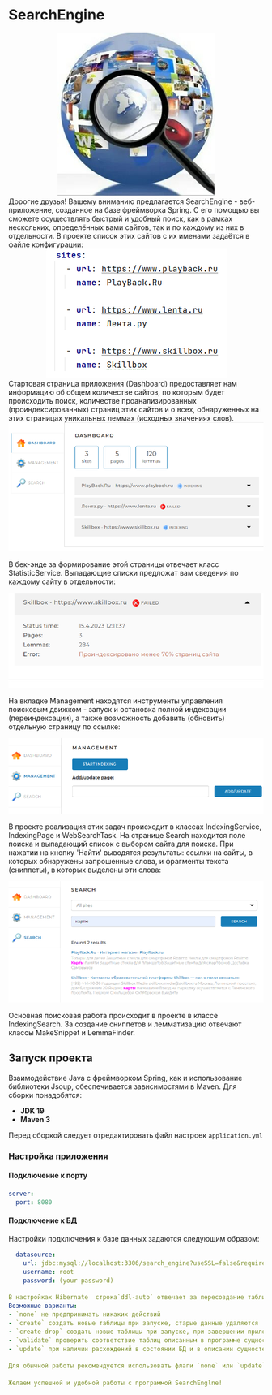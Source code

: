 # SearchEngine

<div align="center">
    <img src="image/i.jpg" alt="Lupa">
    <br>
</div>
Дорогие друзья!
Вашему вниманию предлагается SearchEnglne - веб-приложение, созданное на базе фреймворка Spring. С его помощью вы сможете осуществлять быстрый и удобный поиск, как в рамках нескольких, определённых вами сайтов, так и по каждому из них в отдельности. В проекте список этих сайтов с их именами задаётся в файле конфигурации:

<div align="center">
    <img src="image/configSites.png" alt="configSites">
    <br>
</div>
Стартовая страница приложения (Dashboard) предоставляет нам информацию об общем количестве сайтов, по которым будет происходить поиск, количестве проанализированных (проиндексированных) страниц этих сайтов и о всех, обнаруженных на этих страницах уникальных леммах (исходных значениях слов).

<div align="center">
    <img src="image/DASHBOARD.png" alt="DASHBOARD">
    <br>
</div>

В бек-энде за формирование этой страницы отвечает класс StatisticService.
Выпадающие списки предложат вам сведения по каждому сайту в отдельности:
<div align="center">
    <img src="image/STATUS.png" alt="STATUS">
    <br>
</div>

На вкладке Management находятся инструменты управления поисковым движком - запуск и остановка полной индексации (переиндексации), а также возможность добавить (обновить) отдельную страницу по ссылке:
<div align="center">
    <img src="image/MANAGEMENT.png" alt="STATUS">
    <br>
</div>

В проекте реализация этих задач происходит в классах IndexingService, IndexingPage и WebSearchTask.
На странице Search находится поле поиска и выпадающий список с выбором сайта для поиска. При нажатии 
на кнопку 'Найти' выводятся результаты: ссылки на сайты, в которых обнаружены запрошенные слова,
и фрагменты текста (сниппеты), в которых выделены эти слова:
<div align="center">
    <img src="image/SEARCH.png" alt="SEARCH.png">
    <br>
</div>

Основная поисковая работа происходит в проекте в классе IndexingSearch.
За создание сниппетов и лемматизацию отвечают классы MakeSnippet и LemmaFinder.

## Запуск проекта

Взаимодействие Java с фреймворком Spring, как и использование библиотеки Jsoup, обеспечивается зависимостями в Maven.
Для сборки понадобятся:
- **JDK 19**
- **Maven 3**

Перед сборкой следует отредактировать файл настроек `application.yml`

### Настройка приложения
#### Подключение к порту
```yaml
server:
  port: 8080
  ```
#### Подключение к БД
Настройки подключения к базе данных задаются следующим образом:
```yaml
  datasource:
    url: jdbc:mysql://localhost:3306/search_engine?useSSL=false&requireSSL=false&allowPublicKeyRetrieval=true
    username: root
    password: (your password)
    
В настройках Hibernate  строка`ddl-auto` отвечает за пересоздание таблиц при перезапуске программы.
Возможные варианты:
- `none` не предпринимать никаких действий
- `create` создать новые таблицы при запуске, старые данные удаляются
- `create-drop` создать новые таблицы при запуске, при завершении приложения удалить их
- `validate` проверить соответствие таблиц описанным в программе сущностям
- `update` при наличии расхождений в состоянии БД и в описании сущностей в программе, обновить таблицы в БД

Для обычной работы рекомендуется использовать флаги `none` или `update`, как альтернативный вариант, можно вообще не использовать этот тег.

Желаем успешной и удобной работы с программой SearchEnglne!